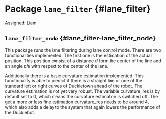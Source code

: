 # Package `lane_filter` {#lane_filter}

Assigned: Liam

<move-here src='#lane_filter-autogenerated'/>


## `lane_filter_node` {#lane_filter-lane_filter_node}

<move-here src="#lane_filter-lane_filter_node-autogenerated"/>

This package runs the lane filtering during lane control mode. There are two functionalities implemented. The first one is the estimation of the actual position. This position consist of a distance $d$ form the center of the line and an angle $phi$ with respect to the center of the lane. 

Additionally there is a basic curvature estimation implemented. This functionality is able to predict if there is a straight line or one of the standard left or right curves of Duckietown ahead of the robot. The curvature estimation is not yet very robust. The variable curvature_res is by default set to 0, which means the curvature estimation is switched off. The get a more or less fine estimation curvature_res needs to be around 4, which also adds a delay to the system that again lowers the performance of the Duckiebot.

